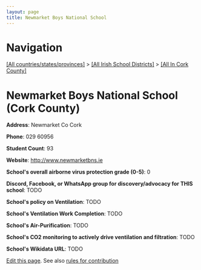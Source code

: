 ```yaml
---
layout: page
title: Newmarket Boys National School
---
```

# Navigation

[[All countries/states/provinces]](../../..) > [[All Irish School Districts]](../..) > [[All In Cork County]](..)

# Newmarket Boys National School (Cork County)

**Address**: Newmarket Co Cork

**Phone**: 029 60956

**Student Count**: 93

**Website**: <http://www.newmarketbns.ie>

**School's overall airborne virus protection grade (0-5)**: 0

**Discord, Facebook, or WhatsApp group for discovery/advocacy for THIS school**: TODO

**School's policy on Ventilation**: TODO

**School's Ventilation Work Completion**: TODO

**School's Air-Purification**: TODO

**School's CO2 monitoring to actively drive ventilation and filtration**: TODO

**School's Wikidata URL**: TODO


[Edit this page](https://github.com/ventilate-schools/Ireland/edit/main/./Cork_County/Newmarket_Boys_National_School.md). See also [rules for contribution](../../../contribution-rules/)